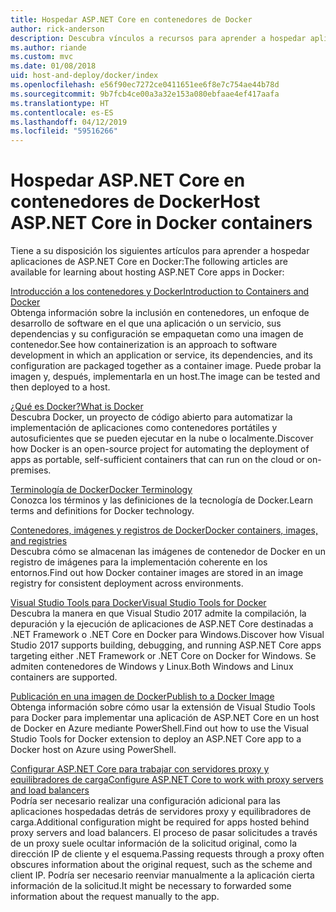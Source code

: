 ```yaml
---
title: Hospedar ASP.NET Core en contenedores de Docker
author: rick-anderson
description: Descubra vínculos a recursos para aprender a hospedar aplicaciones de ASP.NET Core en contenedores de Docker.
ms.author: riande
ms.custom: mvc
ms.date: 01/08/2018
uid: host-and-deploy/docker/index
ms.openlocfilehash: e56f90ec7272ce0411651ee6f8e7c754ae44b78d
ms.sourcegitcommit: 9b7fcb4ce00a3a32e153a080ebfaae4ef417aafa
ms.translationtype: HT
ms.contentlocale: es-ES
ms.lasthandoff: 04/12/2019
ms.locfileid: "59516266"
---
```

# <a name="host-aspnet-core-in-docker-containers"></a><span data-ttu-id="f1983-103">Hospedar ASP.NET Core en contenedores de Docker</span><span class="sxs-lookup"><span data-stu-id="f1983-103">Host ASP.NET Core in Docker containers</span></span>

<span data-ttu-id="f1983-104">Tiene a su disposición los siguientes artículos para aprender a hospedar aplicaciones de ASP.NET Core en Docker:</span><span class="sxs-lookup"><span data-stu-id="f1983-104">The following articles are available for learning about hosting ASP.NET Core apps in Docker:</span></span>

[<span data-ttu-id="f1983-105">Introducción a los contenedores y Docker</span><span class="sxs-lookup"><span data-stu-id="f1983-105">Introduction to Containers and Docker</span></span>](/dotnet/standard/microservices-architecture/container-docker-introduction/index)  
<span data-ttu-id="f1983-106">Obtenga información sobre la inclusión en contenedores, un enfoque de desarrollo de software en el que una aplicación o un servicio, sus dependencias y su configuración se empaquetan como una imagen de contenedor.</span><span class="sxs-lookup"><span data-stu-id="f1983-106">See how containerization is an approach to software development in which an application or service, its dependencies, and its configuration are packaged together as a container image.</span></span> <span data-ttu-id="f1983-107">Puede probar la imagen y, después, implementarla en un host.</span><span class="sxs-lookup"><span data-stu-id="f1983-107">The image can be tested and then deployed to a host.</span></span>

[<span data-ttu-id="f1983-108">¿Qué es Docker?</span><span class="sxs-lookup"><span data-stu-id="f1983-108">What is Docker</span></span>](/dotnet/standard/microservices-architecture/container-docker-introduction/docker-defined)  
<span data-ttu-id="f1983-109">Descubra Docker, un proyecto de código abierto para automatizar la implementación de aplicaciones como contenedores portátiles y autosuficientes que se pueden ejecutar en la nube o localmente.</span><span class="sxs-lookup"><span data-stu-id="f1983-109">Discover how Docker is an open-source project for automating the deployment of apps as portable, self-sufficient containers that can run on the cloud or on-premises.</span></span>

[<span data-ttu-id="f1983-110">Terminología de Docker</span><span class="sxs-lookup"><span data-stu-id="f1983-110">Docker Terminology</span></span>](/dotnet/standard/microservices-architecture/container-docker-introduction/docker-terminology)  
<span data-ttu-id="f1983-111">Conozca los términos y las definiciones de la tecnología de Docker.</span><span class="sxs-lookup"><span data-stu-id="f1983-111">Learn terms and definitions for Docker technology.</span></span>

[<span data-ttu-id="f1983-112">Contenedores, imágenes y registros de Docker</span><span class="sxs-lookup"><span data-stu-id="f1983-112">Docker containers, images, and registries</span></span>](/dotnet/standard/microservices-architecture/container-docker-introduction/docker-containers-images-registries)  
<span data-ttu-id="f1983-113">Descubra cómo se almacenan las imágenes de contenedor de Docker en un registro de imágenes para la implementación coherente en los entornos.</span><span class="sxs-lookup"><span data-stu-id="f1983-113">Find out how Docker container images are stored in an image registry for consistent deployment across environments.</span></span>

[<span data-ttu-id="f1983-114">Visual Studio Tools para Docker</span><span class="sxs-lookup"><span data-stu-id="f1983-114">Visual Studio Tools for Docker</span></span>](xref:host-and-deploy/docker/visual-studio-tools-for-docker)  
<span data-ttu-id="f1983-115">Descubra la manera en que Visual Studio 2017 admite la compilación, la depuración y la ejecución de aplicaciones de ASP.NET Core destinadas a .NET Framework o .NET Core en Docker para Windows.</span><span class="sxs-lookup"><span data-stu-id="f1983-115">Discover how Visual Studio 2017 supports building, debugging, and running ASP.NET Core apps targeting either .NET Framework or .NET Core on Docker for Windows.</span></span> <span data-ttu-id="f1983-116">Se admiten contenedores de Windows y Linux.</span><span class="sxs-lookup"><span data-stu-id="f1983-116">Both Windows and Linux containers are supported.</span></span>

[<span data-ttu-id="f1983-117">Publicación en una imagen de Docker</span><span class="sxs-lookup"><span data-stu-id="f1983-117">Publish to a Docker Image</span></span>](/azure/vs-azure-tools-docker-hosting-web-apps-in-docker)  
<span data-ttu-id="f1983-118">Obtenga información sobre cómo usar la extensión de Visual Studio Tools para Docker para implementar una aplicación de ASP.NET Core en un host de Docker en Azure mediante PowerShell.</span><span class="sxs-lookup"><span data-stu-id="f1983-118">Find out how to use the Visual Studio Tools for Docker extension to deploy an ASP.NET Core app to a Docker host on Azure using PowerShell.</span></span>

[<span data-ttu-id="f1983-119">Configurar ASP.NET Core para trabajar con servidores proxy y equilibradores de carga</span><span class="sxs-lookup"><span data-stu-id="f1983-119">Configure ASP.NET Core to work with proxy servers and load balancers</span></span>](xref:host-and-deploy/proxy-load-balancer)  
<span data-ttu-id="f1983-120">Podría ser necesario realizar una configuración adicional para las aplicaciones hospedadas detrás de servidores proxy y equilibradores de carga.</span><span class="sxs-lookup"><span data-stu-id="f1983-120">Additional configuration might be required for apps hosted behind proxy servers and load balancers.</span></span> <span data-ttu-id="f1983-121">El proceso de pasar solicitudes a través de un proxy suele ocultar información de la solicitud original, como la dirección IP de cliente y el esquema.</span><span class="sxs-lookup"><span data-stu-id="f1983-121">Passing requests through a proxy often obscures information about the original request, such as the scheme and client IP.</span></span> <span data-ttu-id="f1983-122">Podría ser necesario reenviar manualmente a la aplicación cierta información de la solicitud.</span><span class="sxs-lookup"><span data-stu-id="f1983-122">It might be necessary to forwarded some information about the request manually to the app.</span></span>
